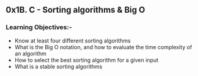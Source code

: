 ## 0x1B. C - Sorting algorithms & Big O

### Learning Objectives:-
- Know at least four different sorting algorithms
- What is the Big O notation, and how to evaluate the time complexity of an algorithm
- How to select the best sorting algorithm for a given input
- What is a stable sorting algorithms
